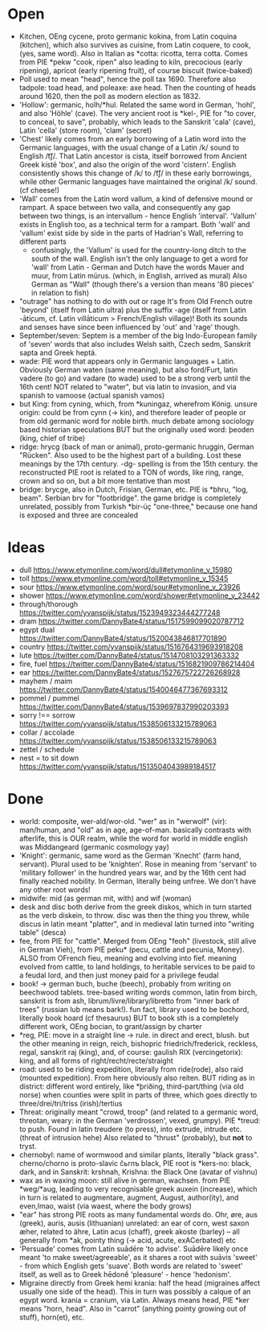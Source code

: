 # Open

- Kitchen, OEng cycene, proto germanic kokina, from Latin coquina (kitchen), which also survives as cuisine, from Latin
  coquere, to cook, (yes, same word). Also in Italian as *cotta: ricotta, terra cotta. Comes from PIE *pekw "cook, ripen"
  also leading to kiln, precocious (early ripening), apricot (early ripening fruit), of course biscuit (twice-baked)
- Poll used to mean "head", hence the poll tax 1690. Therefore also tadpole: toad head, and poleaxe: axe head. Then the
  counting of heads around 1620, then the poll as modern election as 1832.
- 'Hollow': germanic, holh/*hul. Related the same word in German, 'hohl', and also 'Höhle' (cave).
  The very ancient root is *kel-, PIE for "to cover, to conceal, to save", probably, which leads to the Sanskrit 'cala' (cave),
  Latin 'cella' (store room), 'clam' (secret)
- 'Chest' likely comes from an early borrowing of a Latin word into the Germanic languages,
  with the usual change of a Latin /k/ sound to English /t͡ʃ/.
  That Latin ancestor is cista, itself borrowed from Ancient Greek kístē 'box',
  and also the origin of the word 'cistern'.
  English consistently shows this change of /k/ to /t͡ʃ/ in these early borrowings,
  while other Germanic languages have maintained the original /k/ sound. (cf cheese!)
- 'Wall' comes from the Latin word vallum, a kind of defensive mound or rampart.
  A space between two valla, and consequently any gap between two things, is an intervallum - hence English 'interval'.
  'Vallum' exists in English too, as a technical term for a rampart.
  Both 'wall' and 'vallum' exist side by side in the parts of Hadrian's Wall, referring to different parts
  - confusingly, the 'Vallum' is used for the country-long ditch to the south of the wall.
  English isn't the only language to get a word for 'wall' from Latin - German and Dutch have the words Mauer and muur, from Latin mūrus.
  (which, in English, arrived as mural)
  Also German as "Wall" (though there's a version than means '80 pieces' in relation to fish)
- "outrage" has nothing to do with out or rage
  It's from Old French outre 'beyond' (itself from Latin ultra) plus the suffix -age
  (itself from Latin -āticum, cf. Latin villāticum > French/English village)!
  Both its sounds and senses have since been influenced by 'out' and 'rage' though.
- September/seven: Septem is a member of the big Indo-European family of 'seven' words that also includes
  Welsh saith, Czech sedm, Sanskrit sapta and Greek heptá.
- wade: PIE word that appears only in Germanic languages + Latin.
  Obviously German waten (same meaning), but also ford/Furt, latin vadere (to go) and vadare (to wade)
  used to be a strong verb until the 16th cent!
  NOT related to "water", but via latin to invasion, and via spanish to vamoose (actual spanish vamos)
- but King: from cyning, which, from *kuningaz, wherefrom König.
  unsure origin: could be from cynn (-> kin), and therefore leader of people
  or from old germanic word for noble birth. much debate among sociology based historian speculations
  BUT but the originally used word: þeoden (king, chief of tribe)
- ridge: hrycg (back of man or animal), proto-germanic hruggin, German "Rücken". Also used to be the highest part of a
  building. Lost these meanings by the 17th century. -dg- spelling is from the 15th century. the reconstructed PIE root
  is related to a TON of words, like ring, range, crown and so on, but a bit more tentative than most
- bridge: brycge, also in Dutch, Frisian, German, etc. PIE is *bhru, "log, beam". Serbian brv for "footbridge". the game
  bridge is completely unrelated, possibly from Turkish *bir-üç "one-three," because one hand is exposed and three are concealed

# Ideas

- dull https://www.etymonline.com/word/dull#etymonline_v_15980
- toll https://www.etymonline.com/word/toll#etymonline_v_15345
- sour https://www.etymonline.com/word/sour#etymonline_v_23926
- shower https://www.etymonline.com/word/shower#etymonline_v_23442
- through/thorough https://twitter.com/yvanspijk/status/1523949323444277248
- dram https://twitter.com/DannyBate4/status/1517599099020787712
- egypt dual https://twitter.com/DannyBate4/status/1520043846817701890
- country https://twitter.com/yvanspijk/status/1516764319693918208
- lute https://twitter.com/DannyBate4/status/1514708103291363332
- fire, fuel https://twitter.com/DannyBate4/status/1516821909786214404
- ear https://twitter.com/DannyBate4/status/1527675722726268928
- mayhem / maim https://twitter.com/DannyBate4/status/1540046477367693312
- pommel / pummel https://twitter.com/DannyBate4/status/1539697837990203393
- sorry !== sorrow https://twitter.com/yvanspijk/status/1538506133215789063
- collar / accolade https://twitter.com/yvanspijk/status/1538506133215789063
- zettel / schedule
- nest = to sit down https://twitter.com/yvanspijk/status/1513504043989184517

# Done

- world: composite, wer-ald/wor-old. "wer" as in "werwolf" (vir): man/human, and "old" as in age, age-of-man.
  basically contrasts with afterlife, this is OUR realm, while the word for world in middle english was Middangeard
  (germanic cosmology yay)
- 'Knight': germanic, same word as the German 'Knecht' (farm hand, servant). Plural used to be 'knighten'. Rose in
  meaning from 'servant' to 'military follower' in the hundred years war, and by the 16th cent had finally reached
  nobility. In German, literally being unfree. We don't have any other root words!
- midwife: mid (as german mit, with) and wif (woman)
- desk and disc both derive from the greek diskos, which in turn started as the verb diskein, to throw. disc was then
  the thing you threw, while discus in latin meant "platter", and in medieval latin turned into "writing table" (desca)
- fee, from PIE for "cattle". Merged from OEng "feoh" (livestock, still alive in German Vieh), from PIE peku* (pecu,
  cattle and pecunia, Money). ALSO from OFrench fieu, meaning and evolving into fief.
  meaning evolved from cattle, to land  holdings, to heritable services to be paid to a feudal lord, and then just money
  paid for a privilege
  feudal
- book! -> german buch, buche (beech), probably from writing on beechwood tablets. tree-based writing words common,
  latin from birch, sanskrit is from ash, librum/livre/library/libretto from "inner bark of trees" (russian lub means
  bark!). fun fact, library used to be bochord, literally book hoard (cf thesaurus)
  BUT to book sth is a completely different work, OEng bocian, to grant/assign by charter
- *reg, PIE: move in a straight line -> rule. in direct and erect, blush. but the other meaning in reign, reich, bishopric
  friedrich/frederick, reckless, regal, sanskrit raj (king), and, of course: gaulish RIX (vercingetorix): king, and all
  forms of right/recht/recte/straight
- road: used to be riding expedition, literally from ride(rode), also raid (mounted expedition). From here obviously
  also reiten.
  BUT riding as in district: different word entirely, like *þriðing, third-part/thing (via old norse) when counties were split
  in parts of three, which goes directly to three/drei/tri/triss (irish)/tertius
- Threat: originally meant "crowd, troop" (and related to a germanic word, threotan, weary: in the German 'verdrossen',
  vexed, grumpy). PIE *treud: to push. Found in latin treudere (to press), into extrude, intrude etc. (threat of
  intrusion hehe)
  Also related to "thrust" (probably), but **not** to tryst.
- chernobyl: name of wormwood and similar plants, literally "black grass". cherno/chorno is proto-slavic čьrnъ black,
  PIE root is *kers-no: black, dark, and in Sanskrit: krshnah, Krishna: the Black One (avatar of vishnu)
- wax as in waxing moon: still alive in german, wachsen. from PIE *weg/*aug, leading to very recognisable greek auxein
  (increase), which in turn is related to augmentare, augment, August, author(ity), and even,lmao, waist (via waest,
  where the body grows)
- "ear" has strong PIE roots as many fundamental words do. Ohr, øre, aus (greek), auris, ausis (lithuanian)
  unrelated: an ear of corn, west saxon æher, related to ähre, Latin acus (chaff), greek akoste (barley) – all generally
  from *ak, pointy thing (-> acid, acute, exACerbated) etc
- 'Persuade' comes from Latin suādēre 'to advise'.
  Suādēre likely once meant 'to make sweet/agreeable',
  as it shares a root with suāvis 'sweet' - from which English gets 'suave'.
  Both words are related to 'sweet' itself, as well as to Greek hēdonḗ 'pleasure' - hence 'hedonism'.
- Migraine directly from Greek hemi krania: half the head (migraines affect usually one side of the head). This in turn
  was possibly a calque of an egypt word. krania = cranium, via Latin. Always means head, PIE *ker means "horn, head".
  Also in "carrot" (anything pointy growing out of stuff), horn(et), etc.
